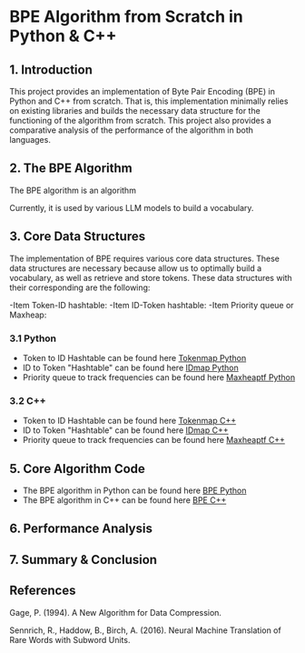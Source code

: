 # BPE Algorithm from Scratch in Python & C++


## 1. Introduction

This project provides an implementation of Byte Pair Encoding (BPE) in Python and C++ from scratch. That is, this implementation minimally relies on existing libraries and builds the necessary data structure for the functioning of the algorithm from scratch. This project also provides a comparative analysis of the performance of the algorithm in both languages. 


## 2. The BPE Algorithm

The BPE algorithm is an algorithm

Currently, it is used by various LLM models to build a vocabulary. 

## 3. Core Data Structures

The implementation of BPE requires various core data structures. These data structures are necessary because allow us to optimally build a vocabulary, as well as retrieve and store tokens. These data structures with their corresponding are the following:

-Item Token-ID hashtable:
-Item ID-Token hashtable:
-Item Priority queue or Maxheap: 

### 3.1 Python 

- Token to ID Hashtable can be found here [Tokenmap Python]( https://github.com/tslime/BPEAlgorithm/tree/main/Python/Tokenmap)
- ID to Token "Hashtable" can be found here [IDmap Python](https://github.com/tslime/BPEAlgorithm/tree/main/Python/IDmap)
- Priority queue to track frequencies can be found here [Maxheaptf Python](https://github.com/tslime/BPEAlgorithm/tree/main/Python/Maxheaptf)


### 3.2 C++

- Token to ID Hashtable can be found here [Tokenmap C++](https://github.com/tslime/BPEAlgorithm/tree/main/C%2B%2B/Tokenmap)
- ID to Token "Hashtable" can be found here [IDmap C++](https://github.com/tslime/BPEAlgorithm/tree/main/C%2B%2B/IDmap)
- Priority queue to track frequencies can be found here [Maxheaptf C++](https://github.com/tslime/BPEAlgorithm/tree/main/C%2B%2B/Maxheaptf)

## 5. Core Algorithm Code

- The BPE algorithm in Python can be found here [BPE Python](https://github.com/tslime/BPEAlgorithm/blob/main/Python/BPEAlgorithm.py)
- The BPE algorithm in C++ can be found here [BPE C++]()


## 6. Performance Analysis

## 7. Summary \& Conclusion


## References

Gage, P. (1994). A New Algorithm for Data Compression.

Sennrich, R., Haddow, B., Birch, A. (2016). Neural Machine Translation of Rare Words with Subword Units.
